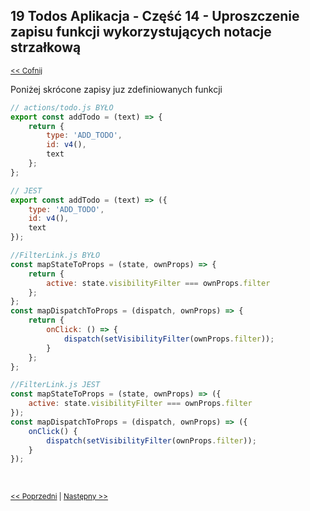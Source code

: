 ## 19 Todos Aplikacja - Część 14 - Uproszczenie zapisu funkcji wykorzystujących notacje strzałkową
<sub>[<< Cofnij](https://github.com/donatuss/Redux-Start-Egghead/blob/master/README.md)</sub><br/>

Poniżej skrócone zapisy juz zdefiniowanych funkcji        

```javascript
// actions/todo.js BYŁO
export const addTodo = (text) => {
    return {
        type: 'ADD_TODO',
        id: v4(),
        text
    };
};

// JEST
export const addTodo = (text) => ({
    type: 'ADD_TODO',
    id: v4(),
    text
});
```

```javascript
//FilterLink.js BYŁO
const mapStateToProps = (state, ownProps) => {
    return {
        active: state.visibilityFilter === ownProps.filter
    };
};
const mapDispatchToProps = (dispatch, ownProps) => {
    return {
        onClick: () => {
            dispatch(setVisibilityFilter(ownProps.filter));
        }
    };
};

//FilterLink.js JEST
const mapStateToProps = (state, ownProps) => ({
    active: state.visibilityFilter === ownProps.filter
});
const mapDispatchToProps = (dispatch, ownProps) => ({
    onClick() {
        dispatch(setVisibilityFilter(ownProps.filter));
    }
});
```
<br/>
 
 <sub>[<< Poprzedni](https://github.com/donatuss/Redux-Start-Egghead/blob/master/18-todoapps-extracting-action/README.md)
   | [Następny >>](https://github.com/donatuss/Redux-Start-Egghead/blob/master/20-todoapps-initial-state/README.md)
 </sub>